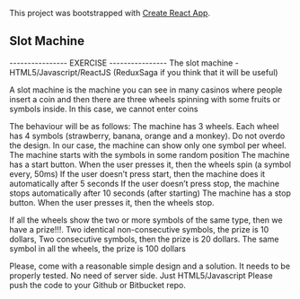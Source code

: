 This project was bootstrapped with [Create React App](https://github.com/facebook/create-react-app).

## Slot Machine

---------------- EXERCISE ----------------
The slot machine - HTML5/Javascript/ReactJS (ReduxSaga if you think that it will be useful)
 
A slot machine is the machine you can see in many casinos where people insert a coin and then there are three wheels spinning with some fruits or symbols inside. In this case, we cannot enter coins 
 
The behaviour will be as follows:
The machine has 3 wheels. Each wheel has 4 symbols (strawberry, banana, orange and a monkey). Do not overdo the design. In our case, the machine can show only one symbol per wheel. 
The machine starts with the symbols in some random position
The machine has a start button. When the user presses it, then the wheels spin (a symbol every, 50ms)
If the user doesn’t press start, then the machine does it automatically after 5 seconds
If the user doesn’t press stop, the machine stops automatically after 10 seconds (after starting)
The machine has a stop button. When the user presses it, then the wheels stop. 

If all the wheels show the two or more symbols of the same type, then we have a prize!!!. Two identical non-consecutive symbols, the prize is 10 dollars, Two consecutive symbols, then the prize is 20 dollars. The same symbol in all the wheels, the prize is 100 dollars
 
Please, come with a reasonable simple design and a solution. It needs to be properly tested. No need of server side. Just HTML5/Javascript
Please push the code to your Github or Bitbucket repo.
